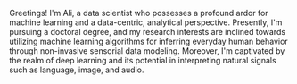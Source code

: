 Greetings! I'm Ali, a data scientist who possesses a profound ardor for machine learning and a data-centric, analytical perspective. Presently, I'm pursuing a doctoral degree, and my research interests are inclined towards utilizing machine learning algorithms for inferring everyday human behavior through non-invasive sensorial data modeling. Moreover, I'm captivated by the realm of deep learning and its potential in interpreting natural signals such as language, image, and audio. 

<!---
ylaxor/ylaxor is a ✨ special ✨ repository because its `README.md` (this file) appears on your GitHub profile.
You can click the Preview link to take a look at your changes.
--->
